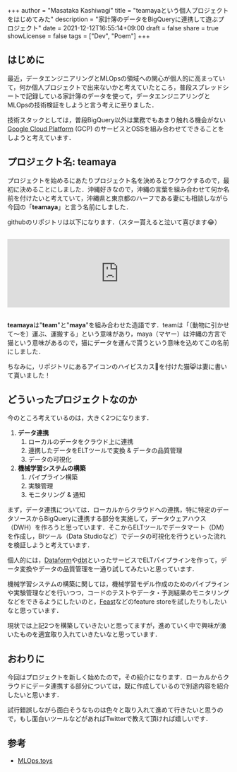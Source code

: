 +++
author = "Masataka Kashiwagi"
title = "teamayaという個人プロジェクトをはじめてみた"
description = "家計簿のデータをBigQueryに連携して遊ぶプロジェクト"
date = 2021-12-12T16:55:14+09:00
draft = false
share = true
showLicense = false
tags = ["Dev", "Poem"]
+++

## はじめに
最近，データエンジニアリングとMLOpsの領域への関心が個人的に高まっていて，何か個人プロジェクトで出来ないかと考えていたところ，普段スプレッドシートで記録している家計簿のデータを使って，データエンジニアリングとMLOpsの技術検証をしようと言う考えに至りました．

技術スタックとしては，普段BigQuery以外は業務でもあまり触れる機会がない[Google Cloud Platform](https://cloud.google.com/) (GCP) のサービスとOSSを組み合わせてできることをしようと考えています．

## プロジェクト名: teamaya
プロジェクトを始めるにあたりプロジェクト名を決めるとワクワクするので，最初に決めることにしました．沖縄好きなので，沖縄の言葉を組み合わせて何か名前を付けたいと考えていて，沖縄県と東京都のハーフである妻にも相談しながら今回の「**<span class="marker_yellow">teamaya</span>**」と言う名前にしました．

githubのリポジトリは以下になります．（スター貰えると泣いて喜びます&#x1f602;）

<iframe class="hatenablogcard" style="width:100%;height:155px;margin:15px 0;max-width:680px;" title="masatakashiwagi/teamaya: This is a repository for Data integration and Machine Learning Pipeline." src="https://hatenablog-parts.com/embed?url=https://github.com/masatakashiwagi/teamaya" frameborder="0" scrolling="no"></iframe>

**teamaya**は"**team**"と"**maya**"を組み合わせた造語です．teamは「〔動物に引かせて～を〕運ぶ、運搬する」という意味があり，maya（マヤー）は沖縄の方言で猫という意味があるので，<span class="marker_yellow">猫にデータを運んで貰う</span>という意味を込めてこの名前にしました．

ちなみに，リポジトリにあるアイコンのハイビスカス&#x1f33a;を付けた猫&#x1f638;は妻に書いて貰いました！

## どういったプロジェクトなのか
今のところ考えているのは，大きく2つになります．
1. **<span class="marker_yellow">データ連携</span>**
    1. ローカルのデータをクラウド上に連携
    2. 連携したデータをELTツールで変換 & データの品質管理
    3. データの可視化
2. **<span class="marker_yellow">機械学習システムの構築</span>**
    1. パイプライン構築
    2. 実験管理
    3. モニタリング & 通知

まず，データ連携については．ローカルからクラウドへの連携，特に特定のデータソースからBigQueryに連携する部分を実施して，データウェアハウス（DWH）を作ろうと思っています．そこからELTツールでデータマート（DM）を作成し，BIツール（Data Studioなど）でデータの可視化を行うといった流れを検証しようと考えています．

個人的には，[Dataform](https://dataform.co/)や[dbt](https://www.getdbt.com/)といったサービスでELTパイプラインを作って，データ変換やデータの品質管理を一通り試してみたいと思っています．

機械学習システムの構築に関しては，機械学習モデル作成のためのパイプラインや実験管理などを行いつつ，コードのテストやデータ・予測結果のモニタリングなどをできるようにしたいのと，[Feast](https://feast.dev/)などのfeature storeを試したりもしたいなと思っています．

現状では上記2つを構築していきたいと思ってますが，進めていく中で興味が湧いたものを適宜取り入れていきたいなと思っています．

## おわりに
今回はプロジェクトを新しく始めたので，その紹介になります．ローカルからクラウドにデータ連携する部分については，既に作成しているので別途内容を紹介したいと思います．

試行錯誤しながら面白そうなものは色々と取り入れて進めて行きたいと思うので，もし面白いツールなどがあればTwitterで教えて頂ければ嬉しいです．

## 参考
- [MLOps.toys](https://mlops.toys/)